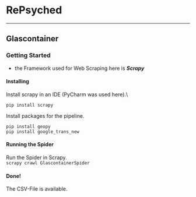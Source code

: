 # RePsyched
***


## Glascontainer
### Getting Started
* the Framework used for Web Scraping here is ***Scrapy***

#### Installing 
Install scrapy in an IDE (PyCharm was used here).\

`pip install scrapy`

Install packages for the pipeline.
```
pip install geopy
pip install google_trans_new
```

#### Running the Spider
Run the Spider in Scrapy.\
`scrapy crawl GlascontainerSpider`

#### Done!
The CSV-File is available.

